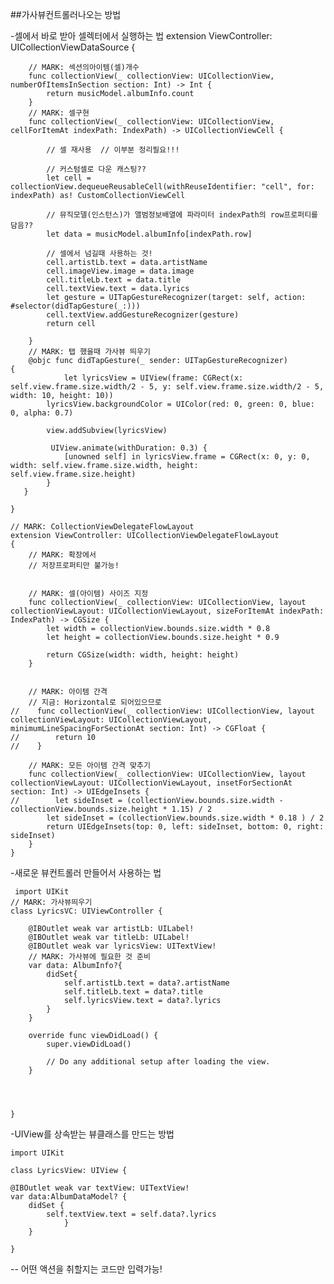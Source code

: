 ##가사뷰컨트롤러나오는 방법

 -셀에서 바로 받아 셀렉터에서 실행하는 법
	 extension ViewController: UICollectionViewDataSource
	{
	    
	    // MARK: 섹션의아이템(셀)개수
	    func collectionView(_ collectionView: UICollectionView, numberOfItemsInSection section: Int) -> Int {
	        return musicModel.albumInfo.count
	    }
	    // MARK: 셀구현
	    func collectionView(_ collectionView: UICollectionView, cellForItemAt indexPath: IndexPath) -> UICollectionViewCell {
	        
	        // 셀 재사용  // 이부분 정리필요!!!
	        
	        // 커스텀셀로 다운 캐스팅??
	        let cell = collectionView.dequeueReusableCell(withReuseIdentifier: "cell", for: indexPath) as! CustomCollectionViewCell
	        
	        // 뮤직모델(인스턴스)가 앨범정보배열에 파라미터 indexPath의 row프로퍼티를 담음??
	        let data = musicModel.albumInfo[indexPath.row]
	        
	        // 셀에서 넘길때 사용하는 것!
	        cell.artistLb.text = data.artistName
	        cell.imageView.image = data.image
	        cell.titleLb.text = data.title
	        cell.textView.text = data.lyrics
	        let gesture = UITapGestureRecognizer(target: self, action: #selector(didTapGesture(_:)))
	        cell.textView.addGestureRecognizer(gesture)
	        return cell
	        
	    }
	    // MARK: 탭 했을때 가사뷰 띄우기
	    @objc func didTapGesture(_ sender: UITapGestureRecognizer)
	{
		        let lyricsView = UIView(frame: CGRect(x: self.view.frame.size.width/2 - 5, y: self.view.frame.size.width/2 - 5, width: 10, height: 10))
	        lyricsView.backgroundColor = UIColor(red: 0, green: 0, blue: 0, alpha: 0.7)
	        
	        view.addSubview(lyricsView)
	        
	         UIView.animate(withDuration: 0.3) {
	            [unowned self] in lyricsView.frame = CGRect(x: 0, y: 0, width: self.view.frame.size.width, height: self.view.frame.size.height)
	        }
	   }
	
	}
	
	// MARK: CollectionViewDelegateFlowLayout
	extension ViewController: UICollectionViewDelegateFlowLayout
	{
	    // MARK: 확장에서
	    // 저장프로퍼티만 불가능!
	 
	    
	    // MARK: 셀(아이템) 사이즈 지정
	    func collectionView(_ collectionView: UICollectionView, layout collectionViewLayout: UICollectionViewLayout, sizeForItemAt indexPath: IndexPath) -> CGSize {
	        let width = collectionView.bounds.size.width * 0.8
	        let height = collectionView.bounds.size.height * 0.9
	
	        return CGSize(width: width, height: height)
	    }
	
	    
	    // MARK: 아이템 간격
	    // 지금: Horizontal로 되어있으므로
	//    func collectionView(_ collectionView: UICollectionView, layout collectionViewLayout: UICollectionViewLayout, minimumLineSpacingForSectionAt section: Int) -> CGFloat {
	//        return 10
	//    }
	    
	    // MARK: 모든 아이템 간격 맞추기
	    func collectionView(_ collectionView: UICollectionView, layout collectionViewLayout: UICollectionViewLayout, insetForSectionAt section: Int) -> UIEdgeInsets {
	//        let sideInset = (collectionView.bounds.size.width - collectionView.bounds.size.height * 1.15) / 2
	        let sideInset = (collectionView.bounds.size.width * 0.18 ) / 2
	        return UIEdgeInsets(top: 0, left: sideInset, bottom: 0, right: sideInset)
	    }
	}


 -새로운 뷰컨트롤러 만들어서 사용하는 법
 
	 import UIKit
	// MARK: 가사뷰띄우기
	class LyricsVC: UIViewController {
	
	    @IBOutlet weak var artistLb: UILabel!
	    @IBOutlet weak var titleLb: UILabel!
	    @IBOutlet weak var lyricsView: UITextView!
	    // MARK: 가사뷰에 필요한 것 준비
	    var data: AlbumInfo?{
	        didSet{
	            self.artistLb.text = data?.artistName
	            self.titleLb.text = data?.title
	            self.lyricsView.text = data?.lyrics
	        }
	    }
	    
	    override func viewDidLoad() {
	        super.viewDidLoad()
	
	        // Do any additional setup after loading the view.
	    }
	
	   
	    
	
	}
 
 -UIView를 상속받는 뷰클래스를 만드는 방법
		 
	import UIKit
	
	class LyricsView: UIView {
	    
	@IBOutlet weak var textView: UITextView!
	var data:AlbumDataModel? {
	    didSet {
	        self.textView.text = self.data?.lyrics
		  		}
		}
	    
	}
 
 
--
어떤 액션을 취할지는 코드만 입력가능!